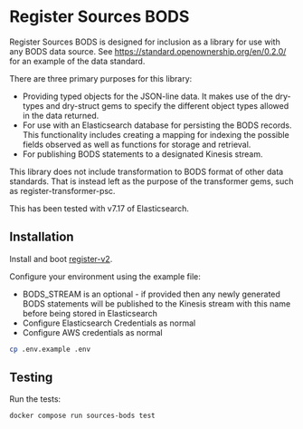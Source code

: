 # Register Sources BODS

Register Sources BODS is designed for inclusion as a library for use with any BODS data source. See https://standard.openownership.org/en/0.2.0/ for an example of the data standard.

There are three primary purposes for this library:

- Providing typed objects for the JSON-line data. It makes use of the dry-types and dry-struct gems to specify the different object types allowed in the data returned.
- For use with an Elasticsearch database for
persisting the BODS records. This functionality includes creating a mapping for indexing the possible fields observed as well as functions for storage and retrieval.
- For publishing BODS statements to a designated Kinesis stream.

This library does not include transformation to BODS format of other data standards. That is instead left as the purpose of the transformer gems, such as register-transformer-psc.

This has been tested with v7.17 of Elasticsearch.

## Installation

Install and boot [register-v2](https://github.com/openownership/register-v2).

Configure your environment using the example file:

- BODS_STREAM is an optional - if provided then any newly generated BODS statements will be published to the Kinesis stream with this name before being stored in Elasticsearch
- Configure Elasticsearch Credentials as normal
- Configure AWS credentials as normal

```sh
cp .env.example .env
```

## Testing

Run the tests:

```sh
docker compose run sources-bods test
```
